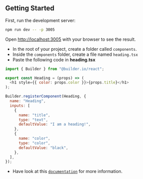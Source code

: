 ## Getting Started

First, run the development server:

```bash
npm run dev -- -p 3005
```

Open [http://localhost:3005](http://localhost:3005) with your browser to see the result.

- In the root of your project, create a folder called `components`.
- Inside the `components` folder, create a file named `heading.tsx`
- Paste the following code in **heading.tsx**

```javascript
import { Builder } from "@builder.io/react";

export const Heading = (props) => (
  <h1 style={{ color: props.color }}>{props.title}</h1>
);

Builder.registerComponent(Heading, {
  name: "Heading",
  inputs: [
    {
      name: "title",
      type: "text",
      defaultValue: "I am a heading!",
    },
    {
      name: "color",
      type: "color",
      defaultValue: "black",
    },
  ],
});
```

- Have look at this [`documentation`](https://www.builder.io/blog/drag-drop-react) for more information.
